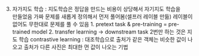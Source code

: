 3. 자가지도 학습 : 지도학습은 정답을 만드는 비용이 상당해서 자기지도 학습을   
                  만들었음
                  가짜 문제를 새롭게 정의해서 먼저 풀어봄(셀프러 레이블 만듦)
                  레이블이 없어도 무한대로 문제를 풀 수 있음
                  1. pretext task & pre-training = pre-trained model
                  2. transfer learning -> downstream task
                  2번만 하는 것은 지도 학습
    contrastive learning : 대조학습으로 출처가 같은 객체는 비슷한 값이 나오고
                           출처가 다른 사진은 최대한 먼 값이 나오는 기법
